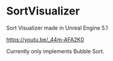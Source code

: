 # SortVisualizer
Sort Visualizer made in Unreal Engine 5.1

https://youtu.be/_44m-AFA2K0

Currently only implements Bubble Sort.
